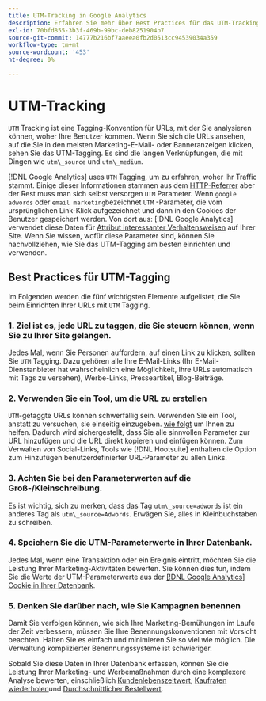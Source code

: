 ```yaml
---
title: UTM-Tracking in Google Analytics
description: Erfahren Sie mehr über Best Practices für das UTM-Tracking (Tagging) in Google Analytics.
exl-id: 70bfd855-3b3f-469b-99bc-deb8251904b7
source-git-commit: 14777b216bf7aaeea0fb2d0513cc94539034a359
workflow-type: tm+mt
source-wordcount: '453'
ht-degree: 0%

---
```


# UTM-Tracking

`UTM` Tracking ist eine Tagging-Konvention für URLs, mit der Sie analysieren können, woher Ihre Benutzer kommen. Wenn Sie sich die URLs ansehen, auf die Sie in den meisten Marketing-E-Mail- oder Banneranzeigen klicken, sehen Sie das UTM-Tagging. Es sind die langen Verknüpfungen, die mit Dingen wie `utm\_source` und `utm\_medium`.

[!DNL Google Analytics] uses `UTM` Tagging, um zu erfahren, woher Ihr Traffic stammt. Einige dieser Informationen stammen aus dem [HTTP-Referrer](https://en.wikipedia.org/wiki/HTTP_referer) aber der Rest muss man sich selbst versorgen `UTM` Parameter. Wenn `google adwords` oder `email marketing`bezeichnet `UTM` -Parameter, die vom ursprünglichen Link-Klick aufgezeichnet und dann in den Cookies der Benutzer gespeichert werden. Von dort aus: [!DNL Google Analytics] verwendet diese Daten für [Attribut interessanter Verhaltensweisen](../data-analyst/analysis/google-track-user-acq.md) auf Ihrer Site. Wenn Sie wissen, wofür diese Parameter sind, können Sie nachvollziehen, wie Sie das UTM-Tagging am besten einrichten und verwenden.

## Best Practices für UTM-Tagging

Im Folgenden werden die fünf wichtigsten Elemente aufgelistet, die Sie beim Einrichten Ihrer URLs mit `UTM` Tagging.

### 1. Ziel ist es, jede URL zu taggen, die Sie steuern können, wenn Sie zu Ihrer Site gelangen.

Jedes Mal, wenn Sie Personen auffordern, auf einen Link zu klicken, sollten Sie `UTM` Tagging. Dazu gehören alle Ihre E-Mail-Links (Ihr E-Mail-Dienstanbieter hat wahrscheinlich eine Möglichkeit, Ihre URLs automatisch mit Tags zu versehen), Werbe-Links, Presseartikel, Blog-Beiträge.

### 2. Verwenden Sie ein Tool, um die URL zu erstellen

`UTM`-getaggte URLs können schwerfällig sein. Verwenden Sie ein Tool, anstatt zu versuchen, sie einseitig einzugeben. [wie folgt](https://support.google.com/analytics/answer/1033867?hl=en) um Ihnen zu helfen. Dadurch wird sichergestellt, dass Sie alle sinnvollen Parameter zur URL hinzufügen und die URL direkt kopieren und einfügen können. Zum Verwalten von Social-Links, Tools wie [!DNL Hootsuite] enthalten die Option zum Hinzufügen benutzerdefinierter URL-Parameter zu allen Links.

### 3. Achten Sie bei den Parameterwerten auf die Groß-/Kleinschreibung.

Es ist wichtig, sich zu merken, dass das Tag `utm\_source=adwords` ist ein anderes Tag als `utm\_source=Adwords`. Erwägen Sie, alles in Kleinbuchstaben zu schreiben.

### 4. Speichern Sie die UTM-Parameterwerte in Ihrer Datenbank.

Jedes Mal, wenn eine Transaktion oder ein Ereignis eintritt, möchten Sie die Leistung Ihrer Marketing-Aktivitäten bewerten. Sie können dies tun, indem Sie die Werte der UTM-Parameterwerte aus der [[!DNL Google Analytics] Cookie in Ihrer Datenbank](../data-analyst/analysis/google-track-user-acq.md).

### 5. Denken Sie darüber nach, wie Sie Kampagnen benennen

Damit Sie verfolgen können, wie sich Ihre Marketing-Bemühungen im Laufe der Zeit verbessern, müssen Sie Ihre Benennungskonventionen mit Vorsicht beachten. Halten Sie es einfach und minimieren Sie so viel wie möglich. Die Verwaltung komplizierter Benennungssysteme ist schwieriger.

Sobald Sie diese Daten in Ihrer Datenbank erfassen, können Sie die Leistung Ihrer Marketing- und Werbemaßnahmen durch eine komplexere Analyse bewerten, einschließlich [Kundenlebenszeitwert](../data-analyst/analysis/ess-expected-ltv.md), [Kaufraten wiederholen](../data-analyst/analysis/repurchase-behavior.md)und [Durchschnittlicher Bestellwert](../data-analyst/analysis/basic-analytics.md).
